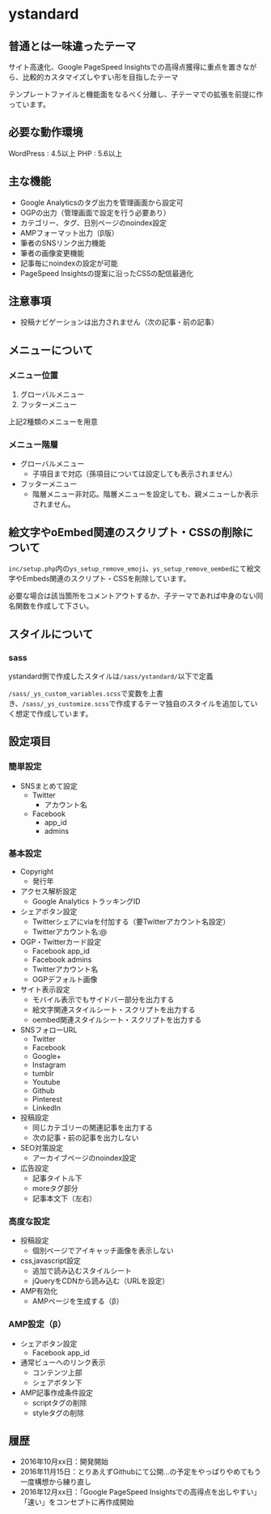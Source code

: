 # ystandard

## 普通とは一味違ったテーマ

サイト高速化、Google PageSpeed Insightsでの高得点獲得に重点を置きながら、比較的カスタマイズしやすい形を目指したテーマ

テンプレートファイルと機能面をなるべく分離し、子テーマでの拡張を前提に作っています。


## 必要な動作環境

WordPress  :  4.5以上
PHP  :  5.6以上


## 主な機能

- Google Analyticsのタグ出力を管理画面から設定可
- OGPの出力（管理画面で設定を行う必要あり）
- カテゴリー、タグ、日別ページのnoindex設定
- AMPフォーマット出力（β版）
- 筆者のSNSリンク出力機能
- 筆者の画像変更機能
- 記事毎にnoindexの設定が可能
- PageSpeed Insightsの提案に沿ったCSSの配信最適化


## 注意事項

- 投稿ナビゲーションは出力されません（次の記事・前の記事）


## メニューについて

### メニュー位置

1. グローバルメニュー
2. フッターメニュー

上記2種類のメニューを用意

### メニュー階層

- グローバルメニュー
  - 子項目まで対応（孫項目については設定しても表示されません）
- フッターメニュー
  - 階層メニュー非対応。階層メニューを設定しても、親メニューしか表示されません。


## 絵文字やoEmbed関連のスクリプト・CSSの削除について

`inc/setup.php`内の`ys_setup_remove_emoji`、`ys_setup_remove_oembed`にて絵文字やEmbeds関連のスクリプト・CSSを削除しています。

必要な場合は該当箇所をコメントアウトするか、子テーマであれば中身のない同名関数を作成して下さい。


## スタイルについて

### sass

ystandard側で作成したスタイルは`/sass/ystandard/`以下で定義

`/sass/_ys_custom_variables.scss`で変数を上書き、`/sass/_ys_customize.scss`で作成するテーマ独自のスタイルを追加していく想定で作成しています。

## 設定項目

### 簡単設定

- SNSまとめて設定
  - Twitter
    - アカウント名
  - Facebook
    - app_id
    - admins

### 基本設定

- Copyright
  - 発行年
- アクセス解析設定
  - Google Analytics トラッキングID
- シェアボタン設定
  - Twitterシェアにviaを付加する（要Twitterアカウント名設定）
  - Twitterアカウント名:@
- OGP・Twitterカード設定
  - Facebook app_id
  - Facebook admins
  - Twitterアカウント名
  - OGPデフォルト画像
- サイト表示設定
  - モバイル表示でもサイドバー部分を出力する
  - 絵文字関連スタイルシート・スクリプトを出力する
  - oembed関連スタイルシート・スクリプトを出力する
- SNSフォローURL
  - Twitter
  - Facebook
  - Google+
  - Instagram
  - tumblr
  - Youtube
  - Github
  - Pinterest
  - LinkedIn
- 投稿設定
  - 同じカテゴリーの関連記事を出力する
  - 次の記事・前の記事を出力しない
- SEO対策設定
  - アーカイブページのnoindex設定
- 広告設定
  - 記事タイトル下
  - moreタグ部分
  - 記事本文下（左右）

### 高度な設定

- 投稿設定
  - 個別ページでアイキャッチ画像を表示しない
- css,javascript設定
  - 追加で読み込むスタイルシート
  - jQueryをCDNから読み込む（URLを設定）
- AMP有効化
  - AMPページを生成する（β）

### AMP設定（β）

- シェアボタン設定
  - Facebook app_id
- 通常ビューへのリンク表示
  - コンテンツ上部
  - シェアボタン下
- AMP記事作成条件設定
  - scriptタグの削除
  - styleタグの削除



## 履歴

- 2016年10月xx日：開発開始
- 2016年11月15日：とりあえずGithubにて公開…の予定をやっぱりやめてもう一度構想から練り直し
- 2016年12月xx日：「Google PageSpeed Insightsでの高得点を出しやすい」「速い」をコンセプトに再作成開始
